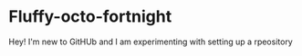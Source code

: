 # Fluffy-octo-fortnight

Hey! I'm new to GitHUb and I am experimenting with setting up a rpeository
